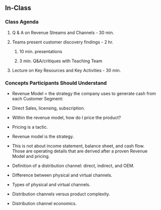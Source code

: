## In-Class

### Class Agenda

1. Q & A on Revenue Streams and Channels - 30 min.

2. Teams present customer discovery findings - 2 hr.

    1. 10 min. presentations

    2. 3 min. Q&A/critiques with Teaching Team

3. Lecture on Key Resources and Key Activities - 30 min.

### Concepts Participants Should Understand

* Revenue Model = the strategy the company uses to generate cash from each Customer Segment:

*  Direct Sales, licensing, subscription.

* Within the revenue model, how do I price the product?

* Pricing is a tactic.

* Revenue model is the strategy.

* This is not about income statement, balance sheet, and cash flow. Those are operating details that are derived after a proven Revenue Model and pricing.

* Definition of a distribution channel: direct, indirect, and OEM.

* Difference between physical and virtual channels.

* Types of physical and virtual channels.

* Distribution channels versus product complexity.

* Distribution channel economics.